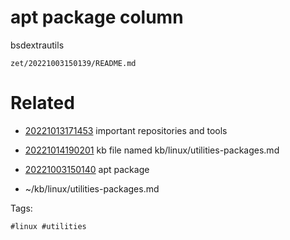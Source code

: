 # apt package column
bsdextrautils

` zet/20221003150139/README.md `

# Related

- [20221013171453](/zet/20221013171453/README.md) important repositories and tools

- [20221014190201](/zet/20221014190201/README.md) kb file named kb/linux/utilities-packages.md
- [20221003150140](/zet/20221003150140/README.md) apt package
- ~/kb/linux/utilities-packages.md

Tags:

    #linux #utilities 
